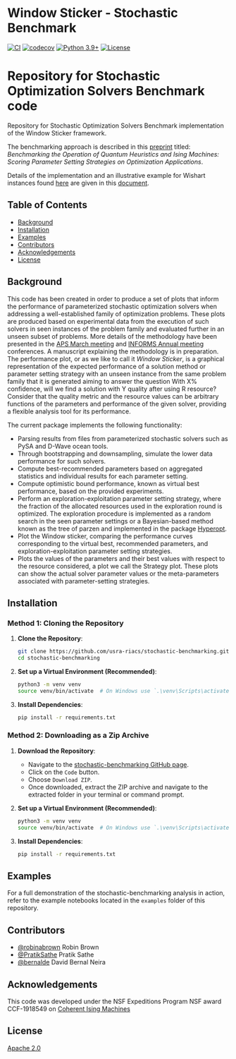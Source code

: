 # Window Sticker - Stochastic Benchmark

[![CI](https://github.com/bernalde/stochastic-benchmark/actions/workflows/ci.yml/badge.svg)](https://github.com/bernalde/stochastic-benchmark/actions/workflows/ci.yml)
[![codecov](https://codecov.io/gh/bernalde/stochastic-benchmark/branch/main/graph/badge.svg)](https://codecov.io/gh/bernalde/stochastic-benchmark)
[![Python 3.9+](https://img.shields.io/badge/python-3.9+-blue.svg)](https://www.python.org/downloads/release/python-390/)
[![License](https://img.shields.io/github/license/bernalde/stochastic-benchmark)](LICENSE)

Repository for Stochastic Optimization Solvers Benchmark code
=======
Repository for Stochastic Optimization Solvers Benchmark implementation of the Window Sticker framework.

The benchmarking approach is described in this [preprint](https://arxiv.org/abs/2402.10255) titled: *Benchmarking the Operation of Quantum Heuristics and Ising Machines: Scoring Parameter Setting Strategies on Optimization Applications*.

Details of the implementation and an illustrative example for Wishart instances found [here](examples/wishart_n_50_alpha_0.5/wishart_n_50_alpha_0.50.ipynb) are given in this [document](stochastic-benchmarking-notes.pdf).

## Table of Contents

- [Background](#background)
- [Installation](#installation)
- [Examples](#examples)
- [Contributors](#contributors)
- [Acknowledgements](#acknowledgements)
- [License](#license)


## Background
This code has been created in order to produce a set of plots that inform the performance of parameterized stochastic optimization solvers when addressing a well-established family of optimization problems.
These plots are produced based on experimental data from the execution of such solvers in seen instances of the problem family and evaluated further in an unseen subset of problems.
More details of the methodology have been presented in the [APS March meeting](https://meetings.aps.org/Meeting/MAR22/Session/F38.5) and [INFORMS Annual meeting](https://www.abstractsonline.com/pp8/#!/10693/presentation/8455) conferences.
A manuscript explaining the methodology is in preparation.
The performance plot, or as we like to call it *Window Sticker*, is a graphical representation of the expected performance of a solution method or parameter setting strategy with an unseen instance from the same problem family that it is generated aiming to answer the question With X% confidence, will we find a solution with Y quality after using R resource?
Consider that the quality metric and the resource values can be arbitrary functions of the parameters and performance of the given solver, providing a flexible analysis tool for its performance.

The current package implements the following functionality:
- Parsing results from files from parameterized stochastic solvers such as PySA and D-Wave ocean tools.
- Through bootstrapping and downsampling, simulate the lower data performance for such solvers.
- Compute best-recommended parameters based on aggregated statistics and individual results for each parameter setting.
- Compute optimistic bound performance, known as virtual best performance, based on the provided experiments.
- Perform an exploration-exploitation parameter setting strategy, where the fraction of the allocated resources used in the exploration round is optimized. The exploration procedure is implemented as a random search in the seen parameter settings or a Bayesian-based method known as the tree of parzen and implemented in the package [Hyperopt](https://hyperopt.github.io/hyperopt/).
- Plot the Window sticker, comparing the performance curves corresponding to the virtual best, recommended parameters, and exploration-exploitation parameter setting strategies.
- Plots the values of the parameters and their best values with respect to the resource considered, a plot we call the Strategy plot. These plots can show the actual solver parameter values or the meta-parameters associated with parameter-setting strategies.

## Installation

### Method 1: Cloning the Repository

1. **Clone the Repository**:
    ```bash
    git clone https://github.com/usra-riacs/stochastic-benchmarking.git
    cd stochastic-benchmarking
    ```

2. **Set up a Virtual Environment (Recommended)**:
    ```bash
    python3 -m venv venv
    source venv/bin/activate  # On Windows use `.\venv\Scripts\activate`
    ```

3. **Install Dependencies**:
    ```bash
    pip install -r requirements.txt
    ```

### Method 2: Downloading as a Zip Archive

1. **Download the Repository**:
    - Navigate to the [stochastic-benchmarking GitHub page](https://github.com/usra-riacs/stochastic-benchmarking).
    - Click on the `Code` button.
    - Choose `Download ZIP`.
    - Once downloaded, extract the ZIP archive and navigate to the extracted folder in your terminal or command prompt.

2. **Set up a Virtual Environment (Recommended)**:
    ```bash
    python3 -m venv venv
    source venv/bin/activate  # On Windows use `.\venv\Scripts\activate`
    ```

3. **Install Dependencies**:
    ```bash
    pip install -r requirements.txt
    ```

<!-- the following `pip` command can install this package -->

<!-- ``pip install -i https://test.pypi.org/simple/ stochastic-benchmark==0.0.1`` -->

## Examples

For a full demonstration of the stochastic-benchmarking analysis in action, refer to the example notebooks located in the `examples` folder of this repository.

## Contributors
- [@robinabrown](https://github.com/robinabrown) Robin Brown
- [@PratikSathe](https://github.com/PratikSathe) Pratik Sathe
- [@bernalde](https://github.com/bernalde) David Bernal Neira

## Acknowledgements

This code was developed under the NSF Expeditions Program NSF award CCF-1918549 on [Coherent Ising Machines](https://cohesing.org)


## License

[Apache 2.0](LICENSE)
